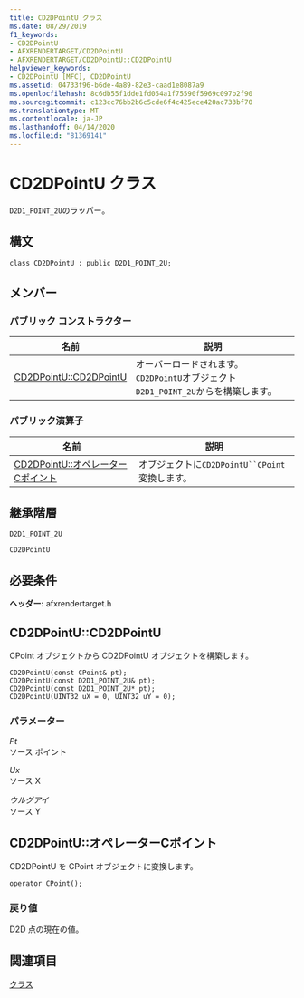 ```yaml
---
title: CD2DPointU クラス
ms.date: 08/29/2019
f1_keywords:
- CD2DPointU
- AFXRENDERTARGET/CD2DPointU
- AFXRENDERTARGET/CD2DPointU::CD2DPointU
helpviewer_keywords:
- CD2DPointU [MFC], CD2DPointU
ms.assetid: 04733f96-b6de-4a89-82e3-caad1e8087a9
ms.openlocfilehash: 8c6db55f1dde1fd054a1f75590f5969c097b2f90
ms.sourcegitcommit: c123cc76bb2b6c5cde6f4c425ece420ac733bf70
ms.translationtype: MT
ms.contentlocale: ja-JP
ms.lasthandoff: 04/14/2020
ms.locfileid: "81369141"
---
```

# <a name="cd2dpointu-class"></a>CD2DPointU クラス

`D2D1_POINT_2U`のラッパー。

## <a name="syntax"></a>構文

```
class CD2DPointU : public D2D1_POINT_2U;
```

## <a name="members"></a>メンバー

### <a name="public-constructors"></a>パブリック コンストラクター

|名前|説明|
|----------|-----------------|
|[CD2DPointU::CD2DPointU](#cd2dpointu)|オーバーロードされます。 `CD2DPointU`オブジェクト`D2D1_POINT_2U`からを構築します。|

### <a name="public-operators"></a>パブリック演算子

|名前|説明|
|----------|-----------------|
|[CD2DPointU::オペレーターCポイント](#operator_cpoint)|オブジェクトに`CD2DPointU``CPoint`変換します。|

## <a name="inheritance-hierarchy"></a>継承階層

`D2D1_POINT_2U`

`CD2DPointU`

## <a name="requirements"></a>必要条件

**ヘッダー:** afxrendertarget.h

## <a name="cd2dpointucd2dpointu"></a><a name="cd2dpointu"></a>CD2DPointU::CD2DPointU

CPoint オブジェクトから CD2DPointU オブジェクトを構築します。

```
CD2DPointU(const CPoint& pt);
CD2DPointU(const D2D1_POINT_2U& pt);
CD2DPointU(const D2D1_POINT_2U* pt);
CD2DPointU(UINT32 uX = 0, UINT32 uY = 0);
```

### <a name="parameters"></a>パラメーター

*Pt*<br/>
ソース ポイント

*Ux*<br/>
ソース X

*ウルグアイ*<br/>
ソース Y

## <a name="cd2dpointuoperator-cpoint"></a><a name="operator_cpoint"></a>CD2DPointU::オペレーターCポイント

CD2DPointU を CPoint オブジェクトに変換します。

```
operator CPoint();
```

### <a name="return-value"></a>戻り値

D2D 点の現在の値。

## <a name="see-also"></a>関連項目

[クラス](../../mfc/reference/mfc-classes.md)
